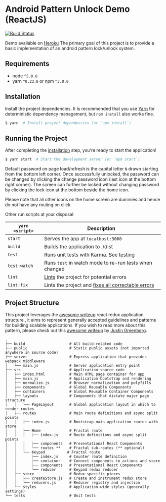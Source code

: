 # Android Pattern Unlock Demo (ReactJS)

[![Build Status](https://travis-ci.org/theslyone/android-pattern-unlock.svg?branch=master)](https://travis-ci.org/theslyone/android-pattern-unlock)

Demo available on [Heroku](https://sg-android-pattern-unlock.herokuapp.com)
The primary goal of this project is to provide a basic implementation of an android pattern lock/unlock system.

## Requirements
* node `^5.0.0`
* yarn `^0.23.0` or npm `^3.0.0`

## Installation
Install the project dependencies. It is recommended that you use [Yarn](https://yarnpkg.com/) for deterministic dependency management, but `npm install` also works fine.

```bash
$ yarn  # Install project dependencies (or `npm install`)
```

## Running the Project

After completing the [installation](#installation) step, you're ready to start the application!

```bash
$ yarn start  # Start the development server (or `npm start`)
```
Default password on page load/refresh is the capital letter `N` drawn starting from the bottom left corner.
Once successfully unlocked, the password can be changed by clicking the change password icon (last icon at the bottom right corner).
The screen can further be locked without changing password by clicking the lock icon at the bottom beside the home icon.

Please note that all other icons on the home screen are dummies and hence do not have any routing on click.

Other run scripts at your disposal:

|`yarn <script>`    |Description|
|-------------------|-----------|
|`start`            |Serves the app at `localhost:3000`|
|`build`            |Builds the application to ./dist|
|`test`             |Runs unit tests with Karma. See [testing](#testing)|
|`test:watch`       |Runs `test` in watch mode to re-run tests when changed|
|`lint`             |[Lints](http://stackoverflow.com/questions/8503559/what-is-linting) the project for potential errors|
|`lint:fix`         |Lints the project and [fixes all correctable errors](http://eslint.org/docs/user-guide/command-line-interface.html#fix)|

## Project Structure
This project leverages the [awesome writeup](https://github.com/davezuko/react-redux-starter-kit) react redux application structure , it aims to represent generally accepted guidelines and patterns for building scalable applications. If you wish to read more about this pattern, please check out this [awesome writeup](https://github.com/davezuko/react-redux-starter-kit/wiki/Fractal-Project-Structure) by [Justin Greenberg](https://github.com/justingreenberg).

```
.
├── build                    # All build-related code
├── public                   # Static public assets (not imported anywhere in source code)
├── server                   # Express application that provides webpack middleware
│   └── main.js              # Server application entry point
├── src                      # Application source code
│   ├── index.html           # Main HTML page container for app
│   ├── main.js              # Application bootstrap and rendering
│   ├── normalize.js         # Browser normalization and polyfills
│   ├── components           # Global Reusable Components
│   ├── containers           # Global Reusable Container Components
│   ├── layouts              # Components that dictate major page structure
│   │   └── PageLayout       # Global application layout in which to render routes
│   ├── routes               # Main route definitions and async split points
│   │   ├── index.js         # Bootstrap main application routes with store
│   │   ├── Home             # Fractal route
│   │   │   ├── index.js     # Route definitions and async split points
│   │   │   ├── components   # Presentational React Components
│   │   │   └── routes **    # Fractal sub-routes (** optional)
│   │   └── Keypad          # Fractal route
│   │       ├── index.js     # Counter route definition
│   │       ├── container    # Connect components to actions and store
│   │       ├── components   # Presentational React Components
│   │       └── reducer      # Keypad redux reducer
│   ├── store                # Redux-specific pieces
│   │   ├── createStore.js   # Create and instrument redux store
│   │   └── reducers.js      # Reducer registry and injection
│   └── styles               # Application-wide styles (generally settings)
└── tests                    # Unit tests
```
